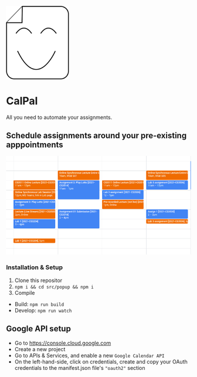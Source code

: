 <img src="./docs/logo.png" height="200">

# CalPal
All you need to automate your assignments.

## Schedule assignments around your pre-existing apppointments

![](docs/example.png)

### Installation & Setup

1. Clone this repositor
2. ``npm i && cd src/popup && npm i``
3. Compile
  - Build: `npm run build`
  - Develop: `npm run watch`  

## Google API setup
- Go to https://console.cloud.google.com
- Create a new project
- Go to APIs & Services, and enable a new `Google Calendar API`
- On the left-hand-side, click on credentials, create and copy your OAuth credentials to the manifest.json file's ``"oauth2"`` section
